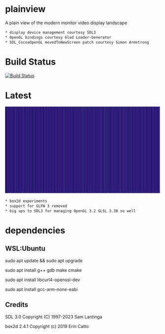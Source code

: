 # plainview

A plain view of the modern monitor video display landscape

	* display device management courtesy SDL3 
	* OpenGL bindings courtesy Glad Loader-Generator 
	* SDL_CocoaOpenGL movedToNewScreen patch courtesy Simon Armstrong

# Build Status

[![Build Status](https://github.com/nitrologic/plainview/actions/workflows/cmake-multi-platform.yml/badge.svg)](https://github.com/nitrologic/plainview/actions)

# Latest

![plainview version 0.4](plainview3.png)

	* box2d experiments
	* support for GLFW 3 removed
	* big ups to SDL3 for managing OpenGL 3.2 GLSL 3.30 so well



# dependencies


## WSL:Ubuntu

sudo apt update && sudo apt upgrade

sudo apt install g++ gdb make cmake

sudo apt install libcurl4-openssl-dev

sudo apt install gcc-arm-none-eabi

## Credits

SDL 3.0
Copyright (C) 1997-2023 Sam Lantinga

box2d 2.4.1
Copyright (c) 2019 Erin Catto
